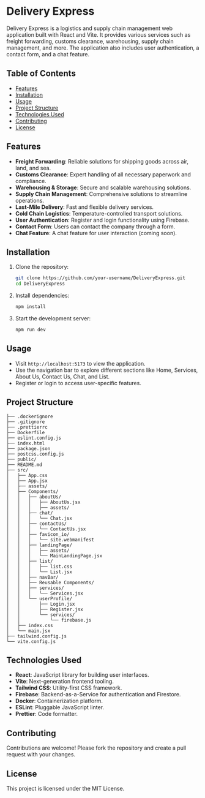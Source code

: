 # Delivery Express

Delivery Express is a logistics and supply chain management web application built with React and Vite. It provides various services such as freight forwarding, customs clearance, warehousing, supply chain management, and more. The application also includes user authentication, a contact form, and a chat feature.

## Table of Contents

- [Features](#features)
- [Installation](#installation)
- [Usage](#usage)
- [Project Structure](#project-structure)
- [Technologies Used](#technologies-used)
- [Contributing](#contributing)
- [License](#license)

## Features

- **Freight Forwarding**: Reliable solutions for shipping goods across air, land, and sea.
- **Customs Clearance**: Expert handling of all necessary paperwork and compliance.
- **Warehousing & Storage**: Secure and scalable warehousing solutions.
- **Supply Chain Management**: Comprehensive solutions to streamline operations.
- **Last-Mile Delivery**: Fast and flexible delivery services.
- **Cold Chain Logistics**: Temperature-controlled transport solutions.
- **User Authentication**: Register and login functionality using Firebase.
- **Contact Form**: Users can contact the company through a form.
- **Chat Feature**: A chat feature for user interaction (coming soon).

## Installation

1. Clone the repository:
    ```sh
    git clone https://github.com/your-username/DeliveryExpress.git
    cd DeliveryExpress
    ```
2. Install dependencies:
    ```sh
    npm install
    ```
3. Start the development server:
    ```sh
    npm run dev
    ```

## Usage

- Visit `http://localhost:5173` to view the application.
- Use the navigation bar to explore different sections like Home, Services, About Us, Contact Us, Chat, and List.
- Register or login to access user-specific features.

## Project Structure

```
├── .dockerignore
├── .gitignore
├── .prettierrc
├── Dockerfile
├── eslint.config.js
├── index.html
├── package.json
├── postcss.config.js
├── public/
├── README.md
├── src/
│   ├── App.css
│   ├── App.jsx
│   ├── assets/
│   ├── Components/
│   │   ├── aboutUs/
│   │   │   ├── AboutUs.jsx
│   │   │   ├── assets/
│   │   ├── chat/
│   │   │   └── Chat.jsx
│   │   ├── contactUs/
│   │   │   └── ContactUs.jsx
│   │   ├── favicon_io/
│   │   │   └── site.webmanifest
│   │   ├── landingPage/
│   │   │   ├── assets/
│   │   │   └── MainLandingPage.jsx
│   │   ├── list/
│   │   │   ├── list.css
│   │   │   └── List.jsx
│   │   ├── navBar/
│   │   ├── Reusable Components/
│   │   ├── services/
│   │   │   └── Services.jsx
│   │   └── userProfile/
│   │       ├── Login.jsx
│   │       ├── Register.jsx
│   │       └── services/
│   │           └── firebase.js
│   ├── index.css
│   └── main.jsx
├── tailwind.config.js
└── vite.config.js
```

## Technologies Used

- **React**: JavaScript library for building user interfaces.
- **Vite**: Next-generation frontend tooling.
- **Tailwind CSS**: Utility-first CSS framework.
- **Firebase**: Backend-as-a-Service for authentication and Firestore.
- **Docker**: Containerization platform.
- **ESLint**: Pluggable JavaScript linter.
- **Prettier**: Code formatter.

## Contributing

Contributions are welcome! Please fork the repository and create a pull request with your changes.

## License

This project is licensed under the MIT License.
